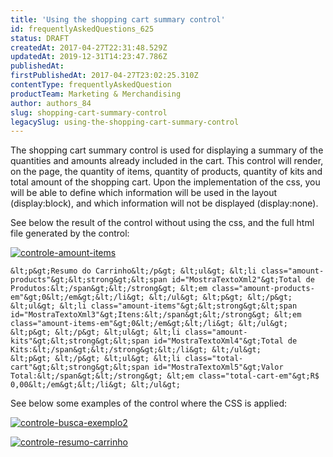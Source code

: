 ```yaml
---
title: 'Using the shopping cart summary control'
id: frequentlyAskedQuestions_625
status: DRAFT
createdAt: 2017-04-27T22:31:48.529Z
updatedAt: 2019-12-31T14:23:47.786Z
publishedAt: 
firstPublishedAt: 2017-04-27T23:02:25.310Z
contentType: frequentlyAskedQuestion
productTeam: Marketing & Merchandising
author: authors_84
slug: shopping-cart-summary-control
legacySlug: using-the-shopping-cart-summary-control
---
```


The shopping cart summary control is used for displaying a summary of the quantities and amounts already included in the cart. This control will render, on the page, the quantity of items, quantity of products, quantity of kits and total amount of the shopping cart. Upon the implementation of the css, you will be able to define which information will be used in the layout (display:block), and which information will not be displayed (display:none).

See below the result of the control without using the css, and the full html file generated by the control:

[![controle-amount-items](/wp-content/uploads/help-antigo/2014/02/controle-amount-items.png)](/wp-content/uploads/help-antigo/2014/02/controle-amount-items.png "![controle-amount-items](/wp-content/uploads/help-antigo/2014/02/controle-amount-items.png)")

`&lt;p&gt;Resumo do Carrinho&lt;/p&gt;
&lt;ul&gt;
&lt;li class="amount-products"&gt;&lt;strong&gt;&lt;span id="MostraTextoXml2"&gt;Total de Produtos:&lt;/span&gt;&lt;/strong&gt; &lt;em class="amount-products-em"&gt;0&lt;/em&gt;&lt;/li&gt;
&lt;/ul&gt;
&lt;p&gt; &lt;/p&gt;
&lt;ul&gt;
&lt;li class="amount-items"&gt;&lt;strong&gt;&lt;span id="MostraTextoXml3"&gt;Itens:&lt;/span&gt;&lt;/strong&gt; &lt;em class="amount-items-em"&gt;0&lt;/em&gt;&lt;/li&gt;
&lt;/ul&gt;
&lt;p&gt; &lt;/p&gt;
&lt;ul&gt;
&lt;li class="amount-kits"&gt;&lt;strong&gt;&lt;span id="MostraTextoXml4"&gt;Total de Kits:&lt;/span&gt;&lt;/strong&gt;&lt;/li&gt;
&lt;/ul&gt;
&lt;p&gt; &lt;/p&gt;
&lt;ul&gt;
&lt;li class="total-cart"&gt;&lt;strong&gt;&lt;span id="MostraTextoXml5"&gt;Valor Total:&lt;/span&gt;&lt;/strong&gt; &lt;em class="total-cart-em"&gt;R$ 0,00&lt;/em&gt;&lt;/li&gt;
&lt;/ul&gt;
`

See below some examples of the control where the CSS is applied:

[![controle-busca-exemplo2](/wp-content/uploads/help-antigo/2014/02/controle-busca-exemplo2.png)](/wp-content/uploads/help-antigo/2014/02/controle-busca-exemplo2.png "![controle-busca-exemplo2](/wp-content/uploads/help-antigo/2014/02/controle-busca-exemplo2.png)")

[![controle-resumo-carrinho](/wp-content/uploads/help-antigo/2014/02/controle-resumo-carrinho.png)](/wp-content/uploads/help-antigo/2014/02/controle-resumo-carrinho.png "![controle-resumo-carrinho](/wp-content/uploads/help-antigo/2014/02/controle-resumo-carrinho.png)")

